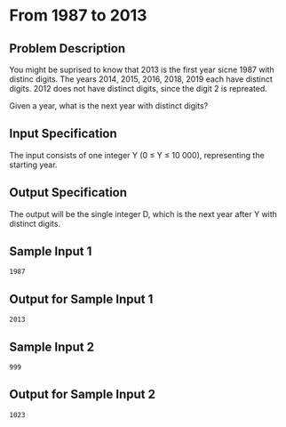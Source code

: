 # From 1987 to 2013

## Problem Description
You might be suprised to know that 2013 is the first year sicne 1987 with distinc digits. The years 2014, 2015, 2016, 2018, 2019 each have distinct digits. 2012 does not have distinct digits, since the digit 2 is repreated.

Given a year, what is the next year with distinct digits?

## Input Specification
The input consists of one integer Y (0 ≤ Y ≤ 10 000), representing the starting year.

## Output Specification
The output will be the single integer D, which is the next year after Y with distinct digits.

## Sample Input 1
```
1987
```

## Output for Sample Input 1
```
2013
```

## Sample Input 2
```
999
```

## Output for Sample Input 2
```
1023
```